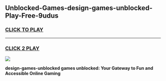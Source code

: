 
## Unblocked-Games-design-games-unblocked-Play-Free-9udus
<h3>
<a href="https://premium76.site?title=design-games-unblocked&ref=21A">CLICK TO PLAY</a></h3>
<hr>

<h3>
<a href="https://premium76.site?title=design-games-unblocked&ref=21A">CLICK 2 PLAY</a>
  
</h3>

<a href="https://premium76.site?title=design-games-unblocked&ref=21A"><img src="https://clearcache.store/games.png"></a>


**design-games-unblocked games unblocked: Your Gateway to Fun and Accessible Online Gaming**
